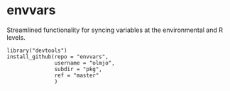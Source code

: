 # envvars

Streamlined functionality for syncing variables at the environmental and R
levels.

```
library("devtools")
install_github(repo = "envvars",
               username = "olmjo",
               subdir = "pkg",
               ref = "master"
               )
```
